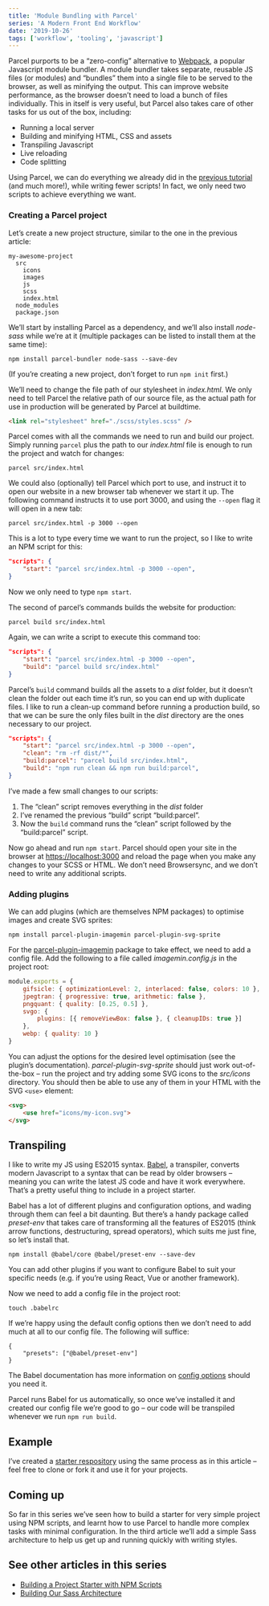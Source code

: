 ```yaml
---
title: 'Module Bundling with Parcel'
series: 'A Modern Front End Workflow'
date: '2019-10-26'
tags: ['workflow', 'tooling', 'javascript']
---
```


Parcel purports to be a “zero-config” alternative to [Webpack](https://webpack.js.org/), a popular Javascript module bundler. A module bundler takes separate, reusable JS files (or modules) and “bundles” them into a single file to be served to the browser, as well as minifying the output. This can improve website performance, as the browser doesn’t need to load a bunch of files individually. This in itself is very useful, but Parcel also takes care of other tasks for us out of the box, including:

- Running a local server
- Building and minifying HTML, CSS and assets
- Transpiling Javascript
- Live reloading
- Code splitting

Using Parcel, we can do everything we already did in the [previous tutorial](/a-modern-front-end-workflow-part-1) (and much more!), while writing fewer scripts! In fact, we only need two scripts to achieve everything we want.

### Creating a Parcel project

Let’s create a new project structure, similar to the one in the previous article:

```
my-awesome-project
  src
    icons
    images
    js
    scss
    index.html
  node_modules
  package.json
```

We’ll start by installing Parcel as a dependency, and we’ll also install _node-sass_ while we’re at it (multiple packages can be listed to install them at the same time):

```
npm install parcel-bundler node-sass --save-dev
```

(If you’re creating a new project, don’t forget to run `npm init` first.)

We’ll need to change the file path of our stylesheet in _index.html_. We only need to tell Parcel the relative path of our source file, as the actual path for use in production will be generated by Parcel at buildtime.

```html
<link rel="stylesheet" href="./scss/styles.scss" />
```

Parcel comes with all the commands we need to run and build our project. Simply running `parcel` plus the path to our _index.html_ file is enough to run the project and watch for changes:

```
parcel src/index.html
```

We could also (optionally) tell Parcel which port to use, and instruct it to open our website in a new browser tab whenever we start it up. The following command instructs it to use port 3000, and using the `--open` flag it will open in a new tab:

```
parcel src/index.html -p 3000 --open
```

This is a lot to type every time we want to run the project, so I like to write an NPM script for this:

```json
"scripts": {
	"start": "parcel src/index.html -p 3000 --open",
}
```

Now we only need to type `npm start`.

The second of parcel’s commands builds the website for production:

```
parcel build src/index.html
```

Again, we can write a script to execute this command too:

```json
"scripts": {
	"start": "parcel src/index.html -p 3000 --open",
	"build": "parcel build src/index.html"
}
```

Parcel’s `build` command builds all the assets to a _dist_ folder, but it doesn’t clean the folder out each time it’s run, so you can end up with duplicate files. I like to run a clean-up command before running a production build, so that we can be sure the only files built in the _dist_ directory are the ones necessary to our project.

```json
"scripts": {
	"start": "parcel src/index.html -p 3000 --open",
	"clean": "rm -rf dist/*",
	"build:parcel": "parcel build src/index.html",
	"build": "npm run clean && npm run build:parcel",
}
```

I’ve made a few small changes to our scripts:

1. The “clean” script removes everything in the _dist_ folder
2. I’ve renamed the previous “build” script “build:parcel”.
3. Now the `build` command runs the “clean” script followed by the “build:parcel” script.

Now go ahead and run `npm start`. Parcel should open your site in the browser at [https://localhost:3000](https://localhost:3000) and reload the page when you make any changes to your SCSS or HTML. We don’t need Browsersync, and we don’t need to write any additional scripts.

### Adding plugins

We can add plugins (which are themselves NPM packages) to optimise images and create SVG sprites:

```
npm install parcel-plugin-imagemin parcel-plugin-svg-sprite
```

For the [parcel-plugin-imagemin](https://github.com/DeMoorJasper/parcel-plugin-imagemin) package to take effect, we need to add a config file. Add the following to a file called _imagemin.config.js_ in the project root:

```js
module.exports = {
	gifsicle: { optimizationLevel: 2, interlaced: false, colors: 10 },
	jpegtran: { progressive: true, arithmetic: false },
	pngquant: { quality: [0.25, 0.5] },
	svgo: {
		plugins: [{ removeViewBox: false }, { cleanupIDs: true }]
	},
	webp: { quality: 10 }
}
```

You can adjust the options for the desired level optimisation (see the plugin’s documentation). _parcel-plugin-svg-sprite_ should just work out-of-the-box – run the project and try adding some SVG icons to the _src/icons_ directory. You should then be able to use any of them in your HTML with the SVG `<use>` element:

```html
<svg>
	<use href="icons/my-icon.svg">
</svg>
```

## Transpiling

I like to write my JS using ES2015 syntax. [Babel](https://babeljs.io/), a transpiler, converts modern Javascript to a syntax that can be read by older browsers – meaning you can write the latest JS code and have it work everywhere. That’s a pretty useful thing to include in a project starter.

Babel has a lot of different plugins and configuration options, and wading through them can feel a bit daunting. But there’s a handy package called _preset-env_ that takes care of transforming all the features of ES2015 (think arrow functions, destructuring, spread operators), which suits me just fine, so let’s install that.

```
npm install @babel/core @babel/preset-env --save-dev
```

You can add other plugins if you want to configure Babel to suit your specific needs (e.g. if you’re using React, Vue or another framework).

Now we need to add a config file in the project root:

```
touch .babelrc
```

If we’re happy using the default config options then we don’t need to add much at all to our config file. The following will suffice:

```
{
	"presets": ["@babel/preset-env"]
}
```

The Babel documentation has more information on [config options](https://babeljs.io/docs/en/babel-preset-env) should you need it.

Parcel runs Babel for us automatically, so once we’ve installed it and created our config file we’re good to go – our code will be transpiled whenever we run `npm run build`.

## Example

I’ve created a [starter respository](https://github.com/mbarker84/parcel-starter) using the same process as in this article – feel free to clone or fork it and use it for your projects.

## Coming up

So far in this series we’ve seen how to build a starter for very simple project using NPM scripts, and learnt how to use Parcel to handle more complex tasks with minimal configuration. In the third article we’ll add a simple Sass architecture to help us get up and running quickly with writing styles.

## See other articles in this series

- [Building a Project Starter with NPM Scripts](/a-modern-front-end-workflow-part-1/)
- [Building Our Sass Architecture](/a-modern-front-end-workflow-part-3/)

